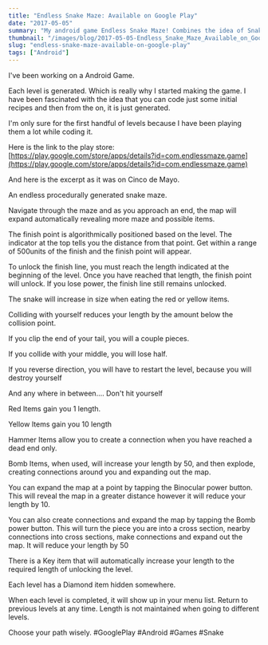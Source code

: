 ```yaml
---
title: "Endless Snake Maze: Available on Google Play"
date: "2017-05-05"
summary: "My android game Endless Snake Maze! Combines the idea of Snake but in a maze .. that never ends."
thumbnail: "/images/blog/2017-05-05-Endless_Snake_Maze_Available_on_Google_Play.jpg"
slug: "endless-snake-maze-available-on-google-play"
tags: ["Android"]
---
```

I've been working on a Android Game.

Each level is generated. Which is really why I started making the game. I have been fascinated with the idea that you can code just some initial recipes and then from the on, it is just generated.

I'm only sure for the first handful of levels because I have been playing them a lot while coding it.

Here is the link to the play store: [https://play.google.com/store/apps/details?id=com.endlessmaze.game](https://play.google.com/store/apps/details?id=com.endlessmaze.game)

And here is the excerpt as it was on Cinco de Mayo.

An endless procedurally generated snake maze.

Navigate through the maze and as you approach an end, the map will expand automatically revealing more maze and possible items.

The finish point is algorithmically positioned based on the level. The indicator at the top tells you the distance from that point. Get within a range of 500units of the finish and the finish point will appear.

To unlock the finish line, you must reach the length indicated at the beginning of the level. Once you have reached that length, the finish point will unlock. If you lose power, the finish line still remains unlocked.

The snake will increase in size when eating the red or yellow items.

Colliding with yourself reduces your length by the amount below the collision point.

If you clip the end of your tail, you will a couple pieces.

If you collide with your middle, you will lose half.

If you reverse direction, you will have to restart the level, because you will destroy yourself

And any where in between.... Don't hit yourself

Red Items gain you 1 length.

Yellow Items gain you 10 length

Hammer Items allow you to create a connection when you have reached a dead end only.

Bomb Items, when used, will increase your length by 50, and then explode, creating connections around you and expanding out the map.


You can expand the map at a point by tapping the Binocular power button. This will reveal the map in a greater distance however it will reduce your length by 10.

You can also create connections and expand the map by tapping the Bomb power button. This will turn the piece you are into a cross section, nearby connections into cross sections, make connections and expand out the map. It will reduce your length by 50

There is a Key item that will automatically increase your length to the required length of unlocking the level.

Each level has a Diamond item hidden somewhere.

When each level is completed, it will show up in your menu list. Return to previous levels at any time. Length is not maintained when going to different levels.


Choose your path wisely. #GooglePlay #Android #Games #Snake